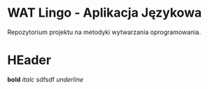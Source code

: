 # WAT Lingo - Aplikacja Językowa

Repozytorium projektu na metodyki wytwarzania oprogramowania.

# HEader

**bold** *italc* sdfsdf _underline_

